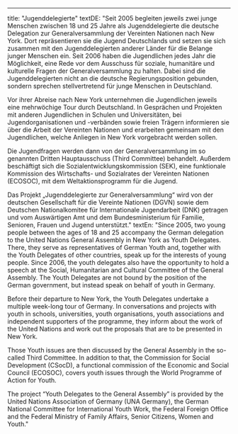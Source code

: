 ---
title: "Jugenddelegierte"
textDE: "Seit 2005 begleiten jeweils zwei junge Menschen zwischen 18 und 25 Jahre als Jugenddelegierte die deutsche Delegation zur Generalversammlung der Vereinten Nationen nach New York. Dort repräsentieren sie die Jugend Deutschlands und setzen sie sich zusammen mit den Jugenddelegierten anderer Länder für die Belange junger Menschen ein. Seit 2006 haben die Jugendlichen jedes Jahr die Möglichkeit, eine Rede vor dem Ausschuss für soziale, humanitäre und kulturelle Fragen der Generalversammlung zu halten. Dabei sind die Jugenddelegierten nicht an die deutsche Regierungsposition gebunden, sondern sprechen stellvertretend für junge Menschen in Deutschland.

Vor ihrer Abreise nach New York unternehmen die Jugendlichen jeweils eine mehrwöchige Tour durch Deutschland. In Gesprächen und Projekten mit anderen Jugendlichen in Schulen und Universitäten, bei Jugendorganisationen und -verbänden sowie freien Trägern informieren sie über die Arbeit der Vereinten Nationen und erarbeiten gemeinsam mit den Jugendlichen, welche Anliegen in New York vorgebracht werden sollen.

Die Jugendfragen werden dann von der Generalversammlung im so genannten Dritten Hauptausschuss (Third Committee) behandelt. Außerdem beschäftigt sich die Sozialentwicklungskommission (SEK), eine funktionale Kommission des Wirtschafts- und Sozialrates der Vereinten Nationen (ECOSOC), mit dem Weltaktionsprogramm für die Jugend.

Das Projekt „Jugenddelegierte zur Generalversammlung“ wird von der deutschen Gesellschaft für die Vereinte Nationen (DGVN) sowie dem Deutschen Nationalkomitee für Internationale Jugendarbeit (DNK) getragen und vom Auswärtigen Amt und dem Bundesministerium für Familie, Senioren, Frauen und Jugend unterstützt."
textEn: "Since 2005, two young people between the ages of 18 and 25 accompany the German delegation to the United Nations General Assembly in New York as Youth Delegates. There, they serve as representatives of German Youth and, together with the Youth Delegates of other countries, speak up for the interests of young people. Since 2006, the youth delegates also have the opportunity to hold a speech at the Social, Humanitarian and Cultural Committee of the General Assembly. The Youth Delegates are not bound by the position of the German government, but instead speak on behalf of youth in Germany.

Before their departure to New York, the Youth Delegates undertake a multiple week-long tour of Germany. In conversations and projects with youth in schools, universities, youth organisations, youth associations and independent supporters of the programme, they inform about the work of the United Nations and work out the proposals that are to be presented in New York.

Those Youth issues are then discussed by the General Assembly in the so-called Third Committee. In addition to that, the Commission for Social Development (CSocD), a functional commission of the Economic and Social Council (ECOSOC), covers youth issues through the World Programme of Action for Youth.

The project “Youth Delegates to the General Assembly” is provided by the United Nations Association of Germany (UNA Germany), the German National Committee for International Youth Work, the Federal Foreign Office and the Federal Ministry of Family Affairs, Senior Citizens, Women and Youth."